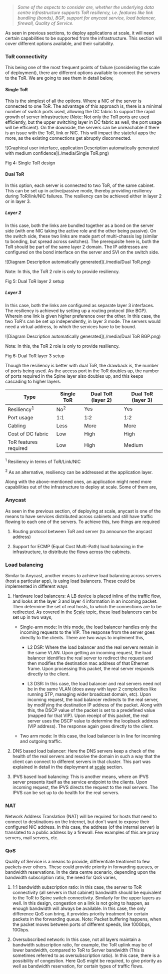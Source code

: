 > *Some of the aspects to consider are, whether the underlying data
centre infrastructure supports ToR resiliency, i.e. features like link
bundling (bonds), BGP, support for anycast service, load balancer,
firewall, Quality of Service.*

As seen in previous sections, to deploy applications at scale, it will
need certain capabilities to be supported from the infrastructure. This
section will cover different options available, and their suitability.

### ToR connectivity

This being one of the most frequent points of failure (considering the scale of deployment), there are different options available to connect the servers to the ToR. We are going to see them in detail below,

#### Single ToR

This is the simplest of all the options. Where a NIC of the server is
connected to one ToR. The advantage of this approach is, there is a
minimal number of switch ports used, allowing the DC fabric to support
the rapid growth of server infrastructure (Note: Not only the ToR ports
are used efficiently, but the upper switching layer in DC fabric as well, 
the port usage will be efficient). On the downside, the servers can be
unreachable if there is an issue with the ToR, link or NIC. This will
impact the stateful apps the more, as the existing connections get
abruptly disconnected.

![Graphical user interface, application Description automatically
generated with medium
confidence](./media/Single ToR.png)

Fig 4: Single ToR design

#### Dual ToR

In this option, each server is connected to two ToR, of the same
cabinet. This can be set up in active/passive mode, thereby providing
resiliency during ToR/link/NIC failures. The resiliency can be achieved
either in layer 2 or in layer 3.

##### Layer 2

In this case, both the links are bundled together as a bond on the
server side (with one NIC taking the active role and the other being
passive). On the switch side, these two links are made part of
multi-chassis lag (similar to bonding, but spread across switches). The
prerequisite here is, both the ToR should be part of the same layer 2
domain. The IP addresses are configured on the bond interface on the
server and SVI on the switch side.

![Diagram Description automatically
generated](./media/Dual ToR.png)

Note: In this, the ToR 2 role is only to provide resiliency.

Fig 5: Dual ToR layer 2 setup

##### Layer 3

In this case, both the links are configured as separate layer 3
interfaces. The resiliency is achieved by setting up a routing protocol
(like BGP). Wherein one link is given higher preference over the other.
In this case, the two ToR's can be set up independently, in layer 3
mode. The servers would need a virtual address, to which the services
have to be bound.

![Diagram Description automatically
generated](./media/Dual ToR BGP.png)

Note: In this, the ToR 2 role is only to provide resiliency.

Fig 6: Dual ToR layer 3 setup

Though the resiliency is better with dual ToR, the drawback is, the
number of ports being used. As the access port in the ToR doubles up,
the number of ports required in the Spine layer also doubles up, and
this keeps cascading to higher layers.

Type              | Single ToR       | Dual ToR (layer  2) | Dual ToR (layer 3)
------------------| ----------------| ----------------- |-----------------
Resiliency<sup>1</sup>     | No<sup>2</sup>            | Yes              | Yes
Port usage        | 1:1              | 1:2              | 1:2
Cabling           | Less             | More             | More
Cost of DC fabric | Low              | High             | High
ToR features required      | Low              | High             | Medium

<sup>1</sup> Resiliency in terms of ToR/Link/NIC

<sup>2</sup> As an alternative, resiliency can be addressed at the application layer.


Along with the above-mentioned ones, an application might need more
capabilities out of the infrastructure to deploy at scale. Some of them
are,

### Anycast

As seen in the previous section, of deploying at scale, anycast is one
of the means to have services distributed across cabinets and still have
traffic flowing to each one of the servers. To achieve this, two things
are required

1. Routing protocol between ToR and server (to announce the anycast
address)

2. Support for ECMP (Equal Cost Multi-Path) load balancing in the
infrastructure, to distribute the flows across the cabinets.

### Load balancing

Similar to Anycast, another means to achieve load balancing across
servers (host a particular app), is using load balancers. These could be
implemented in different ways

1. Hardware load balancers: A LB device is placed inline of the traffic
flow, and looks at the layer 3 and layer 4 information in an incoming
packet. Then determine the set of real hosts, to which the connections
are to be redirected. As covered in the [Scale](http://athiagar-ld2:8000/linux_networking/Phase_2/scale/#load-balancer) topic, these load balancers can be set up in two ways,

    - Single-arm mode: In this mode, the load balancer handles only the
incoming requests to the VIP. The response from the server goes directly
to the clients. There are two ways to implement this,

        * L2 DSR: Where the load balancer and the real servers remain in the
same VLAN. Upon getting an incoming request, the load balancer
identifies the real server to redirect the request and then modifies the
destination mac address of that Ethernet frame. Upon processing this
packet, the real server responds directly to the client.

        * L3 DSR: In this case, the load balancer and real servers need not be
in the same VLAN (does away with layer 2 complexities like running STP,
managing wider broadcast domain, etc). Upon incoming request, the load
balancer redirects to the real server, by modifying the destination IP
address of the packet. Along with this, the DSCP value of the packet is
set to a predefined value (mapped for that VIP). Upon receipt of this
packet, the real server uses the DSCP value to determine the loopback
address (VIP address). The response again goes directly to the client.

    - Two arm mode: In this case, the load balancer is in line for incoming
and outgoing traffic.

2. DNS based load balancer: Here the DNS servers keep a check of the
health of the real servers and resolve the domain in such a way that the
client can connect to different servers in that cluster. This part was
explained in detail in the deployment at [scale](http://athiagar-ld2:8000/linux_networking/Phase_2/scale/#dns-based-load-balancing) section.

3. IPVS based load balancing: This is another means, where an IPVS
server presents itself as the service endpoint to the clients. Upon
incoming request, the IPVS directs the request to the real servers. The
IPVS can be set up to do health for the real servers.

### NAT

Network Address Translation (NAT) will be required for hosts that need
to connect to destinations on the Internet, but don't want to expose
their configured NIC address. In this case, the address (of the internal
server) is translated to a public address by a firewall. Few examples of
this are proxy servers, mail servers, etc.

### QoS

Quality of Service is a means to provide, differentiate treatment to few packets
over others. These could provide priority in forwarding queues, or
bandwidth reservations. In the data centre scenario, depending upon the
bandwidth subscription ratio, the need for QoS varies,

1. 1:1 bandwidth subscription ratio: In this case, the server to ToR
connectivity (all servers in that cabinet) bandwidth should be
equivalent to the ToR to Spine switch connectivity. Similarly for the
upper layers as well. In this design, congestion on a link is not going
to happen, as enough bandwidth will always be available. In this case,
the only difference QoS can bring, it provides priority treatment for
certain packets in the forwarding queue. Note: Packet buffering happens,
when the packet moves between ports of different speeds, like 100Gbps,
10Gbps.

2. Oversubscribed network: In this case, not all layers maintain a
bandwidth subscription ratio, for example, the ToR uplink may be of
lower bandwidth, compared to ToR to Server bandwidth (This is sometimes
referred to as oversubscription ratio). In this case, there is a
possibility of congestion. Here QoS might be required, to give priority
as well as bandwidth reservation, for certain types of traffic flows.
